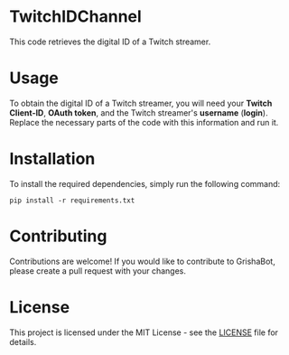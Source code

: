 # TwitchIDChannel
This code retrieves the digital ID of a Twitch streamer.

# Usage
To obtain the digital ID of a Twitch streamer, you will need your **Twitch Client-ID**, **OAuth token**, and the Twitch streamer's **username** (**login**). Replace the necessary parts of the code with this information and run it.

# Installation
To install the required dependencies, simply run the following command:
```
pip install -r requirements.txt
```
# Contributing
Contributions are welcome! If you would like to contribute to GrishaBot, please create a pull request with your changes.

# License
This project is licensed under the MIT License - see the [LICENSE](https://github.com/git/git-scm.com/blob/main/MIT-LICENSE.txt) file for details.
